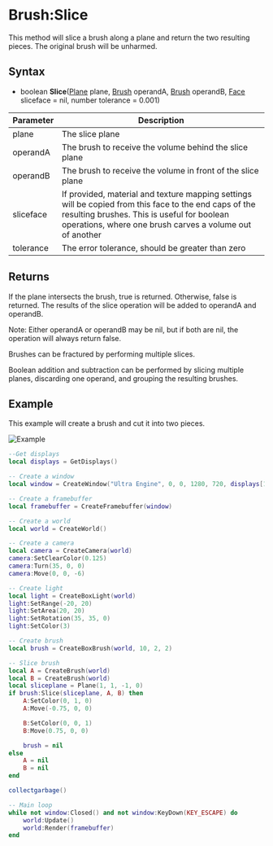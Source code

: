 # Brush:Slice

This method will slice a brush along a plane and return the two resulting pieces. The original brush will be unharmed.

## Syntax

- boolean **Slice**([Plane](Plane.md) plane, [Brush](Brush.md) operandA, [Brush](Brush.md) operandB, [Face](Face.md) sliceface = nil, number tolerance = 0.001)

| Parameter | Description |
|---|---|
| plane | The slice plane |
| operandA | The brush to receive the volume behind the slice plane |
| operandB | The brush to receive the volume in front of the slice plane |
| sliceface | If provided, material and texture mapping settings will be copied from this face to the end caps of the resulting brushes. This is useful for boolean operations, where one brush carves a volume out of another |
| tolerance | The error tolerance, should be greater than zero |

## Returns
If the plane intersects the brush, true is returned. Otherwise, false is returned. The results of the slice operation will be added to operandA and operandB.

Note: Either operandA or operandB may be nil, but if both are nil, the operation will always return false.

Brushes can be fractured by performing multiple slices.

Boolean addition and subtraction can be performed by slicing multiple planes, discarding one operand, and grouping the resulting brushes.

## Example

This example will create a brush and cut it into two pieces.

![Example](https://github.com/UltraEngine/Documentation/raw/master/Images/brush_slice.jpg)

```lua
--Get displays
local displays = GetDisplays()

-- Create a window
local window = CreateWindow("Ultra Engine", 0, 0, 1280, 720, displays[1], WINDOW_CENTER | WINDOW_TITLEBAR)

-- Create a framebuffer
local framebuffer = CreateFramebuffer(window)

-- Create a world
local world = CreateWorld()

-- Create a camera
local camera = CreateCamera(world)
camera:SetClearColor(0.125)
camera:Turn(35, 0, 0)
camera:Move(0, 0, -6)

-- Create light
local light = CreateBoxLight(world)
light:SetRange(-20, 20)
light:SetArea(20, 20)
light:SetRotation(35, 35, 0)
light:SetColor(3)

-- Create brush
local brush = CreateBoxBrush(world, 10, 2, 2)

-- Slice brush
local A = CreateBrush(world)
local B = CreateBrush(world)
local sliceplane = Plane(1, 1, -1, 0)
if brush:Slice(sliceplane, A, B) then
    A:SetColor(0, 1, 0)
    A:Move(-0.75, 0, 0)

    B:SetColor(0, 0, 1)
    B:Move(0.75, 0, 0)

    brush = nil
else
    A = nil
    B = nil
end

collectgarbage()

-- Main loop
while not window:Closed() and not window:KeyDown(KEY_ESCAPE) do
    world:Update()
    world:Render(framebuffer)
end
```

